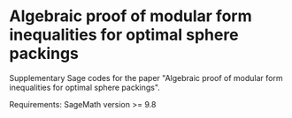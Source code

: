 # Algebraic proof of modular form inequalities for optimal sphere packings
Supplementary Sage codes for the paper "Algebraic proof of modular form inequalities for optimal sphere packings".

Requirements: SageMath version >= 9.8
